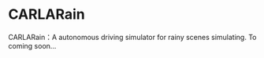 # CARLARain
CARLARain：A autonomous driving simulator for rainy scenes simulating.
To coming soon...
